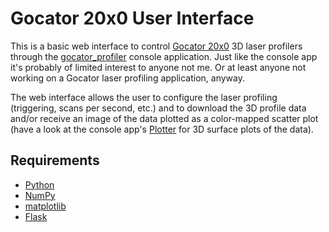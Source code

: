 # Gocator 20x0 User Interface

This is a basic web interface to control [Gocator 20x0](http://www.lmi3d.com/product/gocator-family) 3D laser profilers through the [gocator_profiler](https://github.com/ccoughlin/gocator_profiler) console application.  Just like the console app it's probably of limited interest to anyone not me.  Or at least anyone not working on a Gocator laser profiling application, anyway.

The web interface allows the user to configure the laser profiling (triggering, scans per second, etc.) and to download the 3D profile data and/or receive an image of the data plotted as a color-mapped scatter plot (have a look at the console app's [Plotter](https://github.com/ccoughlin/gocator_profiler/blob/master/gocator_plotter.py) for 3D surface plots of the data).

## Requirements
* [Python](http://www.python.org)
* [NumPy](http://www.numpy.org)
* [matplotlib](http://www.matplotlib.org)
* [Flask](http://flask.pocoo.org/)